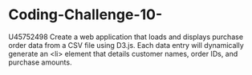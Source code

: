 # Coding-Challenge-10-
U45752498 Create a web application that loads and displays purchase order data from a CSV file using D3.js. Each data entry will dynamically generate an &lt;li> element that details customer names, order IDs, and purchase amounts.
